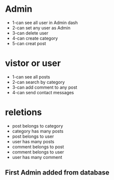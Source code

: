 # Admin
* 1-can see all user in Admin dash
* 2-can set any user as Admin
* 3-can delete user
* 4-can create category
* 5-can creat post

# vistor or user
* 1-can see all posts
* 2-can search by category
* 3-can add comment to any post
* 4-can send contact messages
# reletions
* post belongs to category
* category has many posts
* post belongs to user
* user has many posts
* comment belongs to post
* comment belongs to user
* user has many comment
## First Admin added from database


